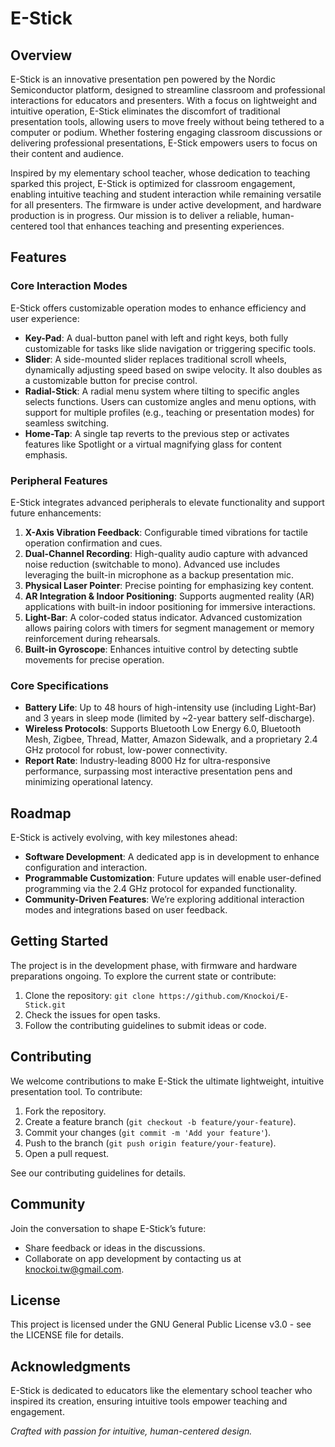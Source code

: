 # E-Stick
## Overview

E-Stick is an innovative presentation pen powered by the Nordic Semiconductor platform, designed to streamline classroom and professional interactions for educators and presenters. With a focus on lightweight and intuitive operation, E-Stick eliminates the discomfort of traditional presentation tools, allowing users to move freely without being tethered to a computer or podium. Whether fostering engaging classroom discussions or delivering professional presentations, E-Stick empowers users to focus on their content and audience.

Inspired by my elementary school teacher, whose dedication to teaching sparked this project, E-Stick is optimized for classroom engagement, enabling intuitive teaching and student interaction while remaining versatile for all presenters. The firmware is under active development, and hardware production is in progress. Our mission is to deliver a reliable, human-centered tool that enhances teaching and presenting experiences.

## Features

### Core Interaction Modes

E-Stick offers customizable operation modes to enhance efficiency and user experience:

- **Key-Pad**: A dual-button panel with left and right keys, both fully customizable for tasks like slide navigation or triggering specific tools.
- **Slider**: A side-mounted slider replaces traditional scroll wheels, dynamically adjusting speed based on swipe velocity. It also doubles as a customizable button for precise control.
- **Radial-Stick**: A radial menu system where tilting to specific angles selects functions. Users can customize angles and menu options, with support for multiple profiles (e.g., teaching or presentation modes) for seamless switching.
- **Home-Tap**: A single tap reverts to the previous step or activates features like Spotlight or a virtual magnifying glass for content emphasis.

### Peripheral Features

E-Stick integrates advanced peripherals to elevate functionality and support future enhancements:

1. **X-Axis Vibration Feedback**: Configurable timed vibrations for tactile operation confirmation and cues.
2. **Dual-Channel Recording**: High-quality audio capture with advanced noise reduction (switchable to mono). Advanced use includes leveraging the built-in microphone as a backup presentation mic.
3. **Physical Laser Pointer**: Precise pointing for emphasizing key content.
4. **AR Integration & Indoor Positioning**: Supports augmented reality (AR) applications with built-in indoor positioning for immersive interactions.
5. **Light-Bar**: A color-coded status indicator. Advanced customization allows pairing colors with timers for segment management or memory reinforcement during rehearsals.
6. **Built-in Gyroscope**: Enhances intuitive control by detecting subtle movements for precise operation.

### Core Specifications

- **Battery Life**: Up to 48 hours of high-intensity use (including Light-Bar) and 3 years in sleep mode (limited by \~2-year battery self-discharge).
- **Wireless Protocols**: Supports Bluetooth Low Energy 6.0, Bluetooth Mesh, Zigbee, Thread, Matter, Amazon Sidewalk, and a proprietary 2.4 GHz protocol for robust, low-power connectivity.
- **Report Rate**: Industry-leading 8000 Hz for ultra-responsive performance, surpassing most interactive presentation pens and minimizing operational latency.

## Roadmap

E-Stick is actively evolving, with key milestones ahead:

- **Software Development**: A dedicated app is in development to enhance configuration and interaction.
- **Programmable Customization**: Future updates will enable user-defined programming via the 2.4 GHz protocol for expanded functionality.
- **Community-Driven Features**: We’re exploring additional interaction modes and integrations based on user feedback.

## Getting Started

The project is in the development phase, with firmware and hardware preparations ongoing. To explore the current state or contribute:

1. Clone the repository: `git clone https://github.com/Knockoi/E-Stick.git`
2. Check the issues for open tasks.
3. Follow the contributing guidelines to submit ideas or code.

## Contributing

We welcome contributions to make E-Stick the ultimate lightweight, intuitive presentation tool. To contribute:

1. Fork the repository.
2. Create a feature branch (`git checkout -b feature/your-feature`).
3. Commit your changes (`git commit -m 'Add your feature'`).
4. Push to the branch (`git push origin feature/your-feature`).
5. Open a pull request.

See our contributing guidelines for details.

## Community

Join the conversation to shape E-Stick’s future:

- Share feedback or ideas in the discussions.
- Collaborate on app development by contacting us at knockoi.tw@gmail.com.

## License

This project is licensed under the GNU General Public License v3.0 - see the LICENSE file for details.

## Acknowledgments

E-Stick is dedicated to educators like the elementary school teacher who inspired its creation, ensuring intuitive tools empower teaching and engagement.

*Crafted with passion for intuitive, human-centered design.*
